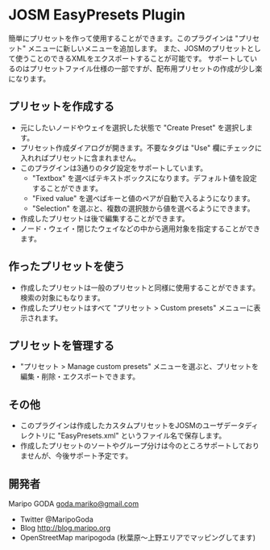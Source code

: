# JOSM EasyPresets Plugin

簡単にプリセットを作って使用することができます。このプラグインは "プリセット" メニューに新しいメニューを追加します。
また、JOSMのプリセットとして使うことのできるXMLをエクスポートすることが可能です。
サポートしているのはプリセットファイル仕様の一部ですが、配布用プリセットの作成が少し楽になります。

## プリセットを作成する
* 元にしたいノードやウェイを選択した状態で "Create Preset" を選択します。
* プリセット作成ダイアログが開きます。不要なタグは "Use" 欄にチェックに入れればプリセットに含まれません。
* このプラグインは3通りのタグ設定をサポートしています。
	* "Textbox" を選べばテキストボックスになります。デフォルト値を設定することができます。
	* "Fixed value" を選べばキーと値のペアが自動で入るようになります。
	* "Selection" を選ぶと、複数の選択肢から値を選べるようにできます。
* 作成したプリセットは後で編集することができます。
* ノード・ウェイ・閉じたウェイなどの中から適用対象を指定することができます。

## 作ったプリセットを使う
* 作成したプリセットは一般のプリセットと同様に使用することができます。検索の対象にもなります。
* 作成したプリセットはすべて "プリセット > Custom presets" メニューに表示されます。

## プリセットを管理する
* "プリセット > Manage custom presets" メニューを選ぶと、プリセットを編集・削除・エクスポートできます。 

## その他
* このプラグインは作成したカスタムプリセットをJOSMのユーザデータディレクトリに "EasyPresets.xml" というファイル名で保存します。
* 作成したプリセットのソートやグループ分けは今のところサポートしておりませんが、今後サポート予定です。

## 開発者
Maripo GODA <goda.mariko@gmail.com>
* Twitter @MaripoGoda
* Blog http://blog.maripo.org
* OpenStreetMap maripogoda (秋葉原〜上野エリアでマッピングしてます)